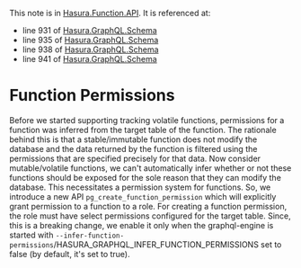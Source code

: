 This note is in [Hasura.Function.API](https://github.com/hasura/graphql-engine/blob/master/server/src-lib/Hasura/Function/API.hs#L205).
It is referenced at:
  - line 931 of [Hasura.GraphQL.Schema](https://github.com/hasura/graphql-engine/blob/master/server/src-lib/Hasura/GraphQL/Schema.hs#L931)
  - line 935 of [Hasura.GraphQL.Schema](https://github.com/hasura/graphql-engine/blob/master/server/src-lib/Hasura/GraphQL/Schema.hs#L935)
  - line 938 of [Hasura.GraphQL.Schema](https://github.com/hasura/graphql-engine/blob/master/server/src-lib/Hasura/GraphQL/Schema.hs#L938)
  - line 941 of [Hasura.GraphQL.Schema](https://github.com/hasura/graphql-engine/blob/master/server/src-lib/Hasura/GraphQL/Schema.hs#L941)

# Function Permissions

Before we started supporting tracking volatile functions, permissions
for a function was inferred from the target table of the function.
The rationale behind this is that a stable/immutable function does not
modify the database and the data returned by the function is filtered using
the permissions that are specified precisely for that data.
Now consider mutable/volatile functions, we can't automatically infer whether or
not these functions should be exposed for the sole reason that they can modify
the database. This necessitates a permission system for functions.
So, we introduce a new API `pg_create_function_permission` which will
explicitly grant permission to a function to a role. For creating a
function permission, the role must have select permissions configured
for the target table.
Since, this is a breaking change, we enable it only when the graphql-engine
is started with
`--infer-function-permissions`/HASURA_GRAPHQL_INFER_FUNCTION_PERMISSIONS set
to false (by default, it's set to true).

